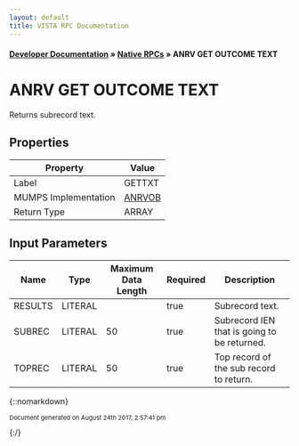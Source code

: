 ```yaml
---
layout: default
title: VISTA RPC Documentation
---
```


#### [Developer Documentation](../index) &#187; [Native RPCs](TableOfContents) &#187; ANRV GET OUTCOME TEXT<br/>
# ANRV GET OUTCOME TEXT

Returns subrecord text.

## Properties

Property | Value
--- | ---
Label | GETTXT
MUMPS Implementation | [ANRVOB](http://code.osehra.org/dox/Routine_ANRVOB_source.html)
Return Type | ARRAY


## Input Parameters

Name | Type | Maximum Data Length | Required | Description
--- | --- | --- | --- | ---
RESULTS | LITERAL |  | true | Subrecord text.
SUBREC | LITERAL | 50 | true | Subrecord IEN that is going to be returned.
TOPREC | LITERAL | 50 | true | Top record of the sub record to return.



{::nomarkdown} <br/><p style="font-size: 11px">Document generated on August 24th 2017, 2:57:41 pm</p>{:/}